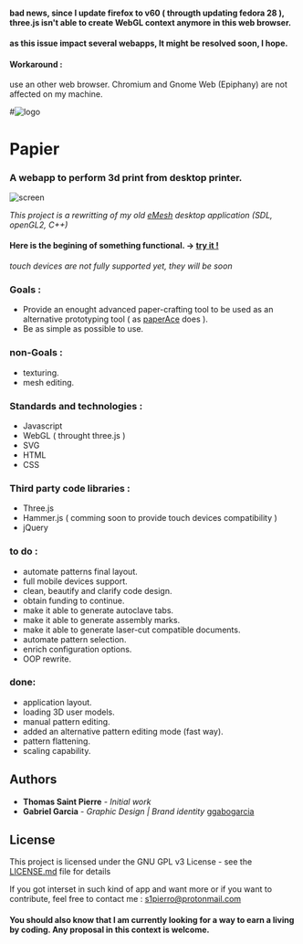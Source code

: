 #### bad news, since I update firefox to v60 ( througth updating fedora 28 ), three.js isn't able to create WebGL context anymore in this web browser.
#### as this issue impact several webapps, It might be resolved soon, I hope.

#### Workaround :
use an other web browser. Chromium and Gnome Web (Epiphany) are not affected on my machine.

#![logo](https://github.com/s1pierro/Papier/blob/master/papier-logo.png "Papier logo")

# Papier  
### A webapp to perform 3d print from desktop printer.

![screen](https://github.com/s1pierro/Papier/blob/master/Papier-sreen.jpg "Papier screenshot")



_This project is a rewritting of my old [eMesh](https://www.youtube.com/watch?v=Rcpjqd3NSTE "eMesh") desktop application (SDL, openGL2, C++)_

#### Here is the begining of something functional. -> [try it !](https://s1pierro.github.io/Papier/)
_touch devices are not fully supported yet, they will be soon_

### Goals :

 - Provide an enought advanced paper-crafting tool to be used as an alternative prototyping tool ( as [paperAce](https://plus.google.com/photos/118368888481050824788/album/6366533843773096817/6366533840814789570?authkey=CIr985KLmqXwTA "paperAce") does ).
 - Be as simple as possible to use.

### non-Goals :

 - texturing.
 - mesh editing.


### Standards and technologies :

 - Javascript
 - WebGL ( throught three.js )
 - SVG
 - HTML
 - CSS


### Third party code libraries :

 - Three.js
 - Hammer.js ( comming soon to provide touch devices compatibility )
 - jQuery
 
### to do :

 - automate patterns final layout.
 - full mobile devices support.
 - clean, beautify and clarify code design.
 - obtain funding to continue.
 - make it able to generate autoclave tabs.
 - make it able to generate assembly marks.
 - make it able to generate laser-cut compatible documents.
 - automate pattern selection.
 - enrich configuration options.
 - OOP rewrite.

### done:

 - application layout.
 - loading 3D user models.
 - manual pattern editing.
 - added an alternative pattern editing mode (fast way).
 - pattern flattening.
 - scaling capability.
 
 
## Authors

* **Thomas Saint Pierre** - *Initial work*
* **Gabriel Garcia** - *Graphic Design | Brand identity* [ggabogarcia](https://github.com/ggabogarcia "ggabogarcia")


## License

This project is licensed under the GNU GPL v3 License - see the [LICENSE.md](LICENSE.md) file for details

 
If you got interset in such kind of app and want more or if you want to contribute, feel free to contact me : s1pierro@protonmail.com

#### You should also know that I am currently looking for a way to earn a living by coding. Any proposal in this context is welcome.
	 
